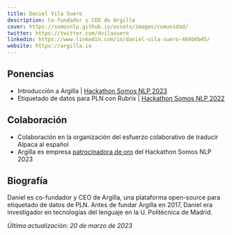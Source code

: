 ```yaml
---
title: Daniel Vila Suero
description: Co-fundador y CEO de Argilla
cover: https://somosnlp.github.io/assets/images/comunidad/
twitter: https://twitter.com/dvilasuero
linkedin: https://www.linkedin.com/in/daniel-vila-suero-484b6b45/
website: https://argilla.io
---
```


## Ponencias

- Introducción a Argilla | [Hackathon Somos NLP 2023](/hackathon)
- Etiquetado de datos para PLN con Rubrix | [Hackathon Somos NLP 2022](/blog/hackathon-2022)

## Colaboración

- Colaboración en la organización del esfuerzo colaborativo de traducir Alpaca al español
- Argilla es empresa [patrocinadora de oro](/blog/anuncio-patrocinios) del Hackathon Somos NLP 2023

## Biografía

Daniel es co-fundador y CEO de Argilla, una plataforma open-source para etiquetado de datos de PLN. Antes de fundar Argilla en 2017, Daniel era investigador en tecnologías del lenguaje en la U. Politécnica de Madrid.

*Última actualización: 20 de marzo de 2023*
